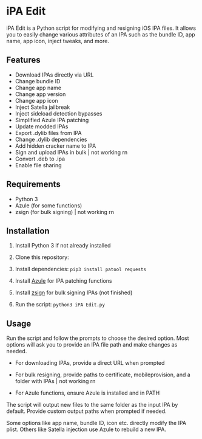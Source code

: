 # iPA Edit

iPA Edit is a Python script for modifying and resigning iOS IPA files. It allows you to easily change various attributes of an IPA such as the bundle ID, app name, app icon, inject tweaks, and more.

## Features

- Download IPAs directly via URL
- Change bundle ID
- Change app name
- Change app version
- Change app icon
- Inject Satella jailbreak  
- Inject sideload detection bypasses
- Simplified Azule IPA patching
- Update modded IPAs
- Export .dylib files from IPA
- Change .dylib dependencies
- Add hidden cracker name to IPA
- Sign and upload IPAs in bulk | not working rn
- Convert .deb to .ipa
- Enable file sharing


## Requirements

- Python 3
- Azule (for some functions)
- zsign (for bulk signing) | not working rn

## Installation

1. Install Python 3 if not already installed

2. Clone this repository:

3. Install dependencies: ```pip3 install patool requests```

4. Install [Azule](https://github.com/Al4ise/Azule) for IPA patching functions

5. Install [zsign](https://github.com/zcutil/zsign) for bulk signing IPAs (not finished)

6. Run the script: ```python3 iPA Edit.py```


## Usage

Run the script and follow the prompts to choose the desired option. Most options will ask you to provide an IPA file path and make changes as needed.

- For downloading IPAs, provide a direct URL when prompted

- For bulk resigning, provide paths to certificate, mobileprovision, and a folder with IPAs  | not working rn

- For Azule functions, ensure Azule is installed and in PATH

The script will output new files to the same folder as the input IPA by default. Provide custom output paths when prompted if needed.

Some options like app name, bundle ID, icon etc. directly modify the IPA plist. Others like Satella injection use Azule to rebuild a new IPA.
